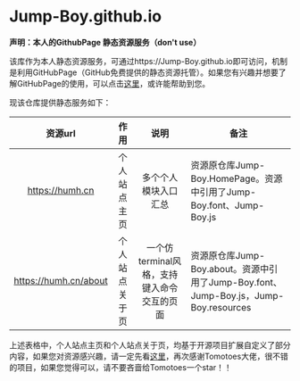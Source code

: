 # Jump-Boy.github.io
**声明：本人的GithubPage 静态资源服务（don't use）**

该库作为本人静态资源服务，可通过https://Jump-Boy.github.io即可访问，机制是利用GitHubPage（GitHub免费提供的静态资源托管）。如果您有兴趣并想要了解GitHubPage的使用，可以点击[这里](https://blog.humh.cn/?p=519)，或许能帮助到您。

现该仓库提供静态服务如下：

资源url|作用|说明|备注
:-:|:--:|:-:|---
https://humh.cn|个人站点主页|多个个人模块入口汇总|资源原仓库Jump-Boy.HomePage。资源中引用了Jump-Boy.font、Jump-Boy.js
https://humh.cn/about|个人站点关于页|一个仿terminal风格，支持键入命令交互的页面|资源原仓库Jump-Boy.about。资源中引用了Jump-Boy.font、Jump-Boy.js，Jump-Boy.resources

上述表格中，个人站点主页和个人站点关于页，均基于开源项目扩展自定义了部分内容，如果您对资源感兴趣，请一定先看[这里](https://github.com/Tomotoes/HomePage)，再次感谢Tomotoes大佬，很不错的项目，如果您觉得可以，请不要吝啬给Tomotoes一个star！！